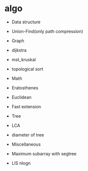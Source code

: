 # algo
+ Data structure
 + Union-Find(only path compression)
 
+ Graph
 + dijkstra
 + mst_kruskal
 + topological sort
 
+ Math
 + Eratosthenes
 + Euclidean
 + Fast extension
 
+ Tree
 + LCA
 + diameter of tree

+ Miscellaneous
 + Maximum subarray with segtree
 + LIS nlogn
